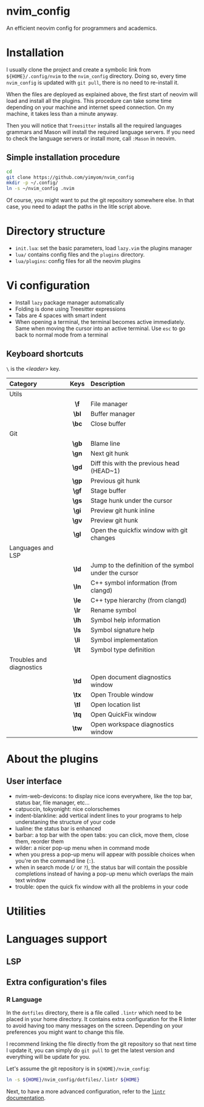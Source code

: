 # nvim_config

An efficient neovim config for programmers and academics.

# Installation

I usually clone the project and create a symbolic link from `${HOME}/.config/nvim` to the `nvim_config` directory.
Doing so, every time `nvim_config` is updated with `git pull`, there is no need to re-install it.

When the files are deployed as explained above, the first start of neovim will load and install all the plugins.
This procedure can take some time depending on your machine and internet speed connection. On my machine, it takes
less than a minute anyway.

Then you will notice that `Treesitter` installs all the required languages grammars and Mason will install the required
language servers. If you need to check the language servers or install more, call `:Mason` in neovim.

## Simple installation procedure
```bash
cd
git clone https://github.com/yimyom/nvim_config
mkdir -p ~/.config/
ln -s ~/nvim_config .nvim
```

Of course, you might want to put the git repository somewhere else. In that case, you need to adapt the paths in the litle script above.

# Directory structure

- `init.lua`: set the basic parameters, load `lazy.vim` the plugins manager
- `lua/` contains config files and the `plugins` directory.
- `lua/plugins`: config files for all the neovim plugins


# Vi configuration
- Install `lazy` package manager automatically
- Folding is done using Treesitter expressions
- Tabs are 4 spaces with smart indent
- When opening a terminal, the terminal becomes active immediately. Same when moving the cursor into an active terminal.
  Use `esc` to go back to normal mode from a terminal

## Keyboard shortcuts

`\` is the _&lt;leader&gt;_ key.

|  Category                |  Keys        |  Description                                          |
|:-------------------------|:------------:|:------------------------------------------------------|
| Utils                    |              |                                                       |
|                          |   **\f**     | File manager                                          |
|                          |   **\bl**    | Buffer manager                                        |
|                          |   **\bc**    | Close buffer                                          |
| Git                      |              |                                                       |
|                          |   **\gb**    | Blame line                                            |
|                          |   **\gn**    | Next git hunk                                         |
|                          |   **\gd**    | Diff this with the previous head (HEAD~1)             |
|                          |   **\gp**    | Previous git hunk                                     |
|                          |   **\gf**    | Stage buffer                                          |
|                          |   **\gs**    | Stage hunk under the cursor                           |
|                          |   **\gi**    | Preview git hunk inline                               |
|                          |   **\gv**    | Preview git hunk                                      |
|                          |   **\gl**    | Open the quickfix window with git changes             |
| Languages and LSP        |              |                                                       |
|                          |   **\ld**    | Jump to the definition of the symbol under the cursor |
|                          |   **\ln**    | C++ symbol information (from clangd)                  |
|                          |   **\le**    | C++ type hierarchy (from clangd)                      |
|                          |   **\lr**    | Rename symbol                                         |
|                          |   **\lh**    | Symbol help information                               |
|                          |   **\ls**    | Symbol signature help                                 |
|                          |   **\li**    | Symbol implementation                                 |
|                          |   **\lt**    | Symbol type definition                                |
| Troubles and diagnostics |              |                                                       |
|                          |   **\td**    | Open document diagnostics window                      | 
|                          |   **\tx**    | Open Trouble window                                   |
|                          |   **\tl**    | Open location list                                    |
|                          |   **\tq**    | Open QuickFix window                                  |
|                          |   **\tw**    | Open workspace diagnostics window                     |
  
# About the plugins

## User interface
- nvim-web-devicons: to display nice icons everywhere, like the top bar, status bar,
  file manager, etc...
- catpuccin, tokyonight: nice colorschemes
- indent-blankline: add vertical indent lines to your programs to help understaning
  the structure of your code
- lualine: the status bar is enhanced
- barbar: a top bar with the open tabs: you can click, move them, close them, reorder
  them
- wilder: a nicer pop-up menu when in command mode
 - when you press <TAB> a pop-up menu will appear with possible choices when you're on the command line (`:`).
 - when in search mode (`/` or `?`), the status bar will contain the possible completions instead of having a pop-up menu which overlaps the main text window
- trouble: open the quick fix window with all the problems in your code

# Utilities

# Languages support
## LSP
## Extra configuration's files
### R Language
In the `dotfiles` directory, there is a file called `.lintr` which need to be placed
in your home directory. It contains extra configuration for the R linter to avoid having too many messages on the screen. Depending on your preferences you might want to change this file.

I recommend linking the file directly from the git repository so that next time I update it, you can simply do `git pull` to get the latest version and everything will be update for you.

Let's assume the git repository is in `${HOME}/nvim_config`:

```bash
ln -s ${HOME}/nvim_config/dotfiles/.lintr ${HOME}
```

Next, to have a more advanced configuration, refer to the [`lintr` documentation](https://cran.r-project.org/web/packages/lintr/vignettes/lintr.html).
